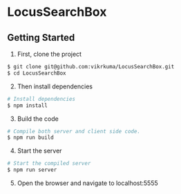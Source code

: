 # LocusSearchBox

## Getting Started

1.  First, clone the project

```bash
$ git clone git@github.com:vikrkuma/LocusSearchBox.git
$ cd LocusSearchBox
```

2.  Then install dependencies

```bash
# Install dependencies
$ npm install
```

3.  Build the code

```bash
# Compile both server and client side code.
$ npm run build
```

4.  Start the server

```bash
# Start the compiled server
$ npm run server
```

5.  Open the browser and navigate to localhost:5555
